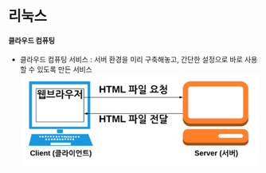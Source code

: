 # 리눅스
#### 클라우드 컴퓨팅
* 클라우드 컴퓨팅 서비스 : 서버 환경을 미리 구축해놓고, 간단한 설정으로 바로 사용할 수 있도록 만든 서비스
![cloud_computing](../img/linux/cloud_computing.PNG)